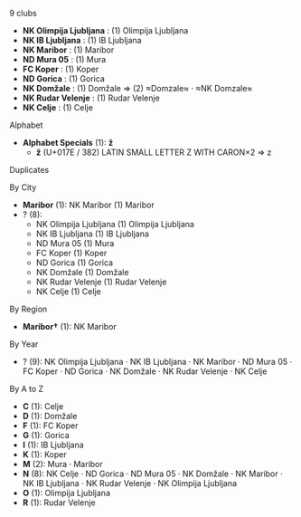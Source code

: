 9 clubs

- **NK Olimpija Ljubljana** : (1) Olimpija Ljubljana
- **NK IB Ljubljana** : (1) IB Ljubljana
- **NK Maribor** : (1) Maribor
- **ND Mura 05** : (1) Mura
- **FC Koper** : (1) Koper
- **ND Gorica** : (1) Gorica
- **NK Domžale** : (1) Domžale ⇒ (2) ≈Domzale≈ · ≈NK Domzale≈
- **NK Rudar Velenje** : (1) Rudar Velenje
- **NK Celje** : (1) Celje




Alphabet

- **Alphabet Specials** (1):  **ž** 
  - **ž** (U+017E / 382) LATIN SMALL LETTER Z WITH CARON×2 ⇒ z




Duplicates





By City

- **Maribor** (1): NK Maribor  (1) Maribor
- ? (8): 
  - NK Olimpija Ljubljana  (1) Olimpija Ljubljana
  - NK IB Ljubljana  (1) IB Ljubljana
  - ND Mura 05  (1) Mura
  - FC Koper  (1) Koper
  - ND Gorica  (1) Gorica
  - NK Domžale  (1) Domžale
  - NK Rudar Velenje  (1) Rudar Velenje
  - NK Celje  (1) Celje




By Region

- **Maribor†** (1):   NK Maribor




By Year

- ? (9):   NK Olimpija Ljubljana · NK IB Ljubljana · NK Maribor · ND Mura 05 · FC Koper · ND Gorica · NK Domžale · NK Rudar Velenje · NK Celje






By A to Z

- **C** (1): Celje
- **D** (1): Domžale
- **F** (1): FC Koper
- **G** (1): Gorica
- **I** (1): IB Ljubljana
- **K** (1): Koper
- **M** (2): Mura · Maribor
- **N** (8): NK Celje · ND Gorica · ND Mura 05 · NK Domžale · NK Maribor · NK IB Ljubljana · NK Rudar Velenje · NK Olimpija Ljubljana
- **O** (1): Olimpija Ljubljana
- **R** (1): Rudar Velenje




